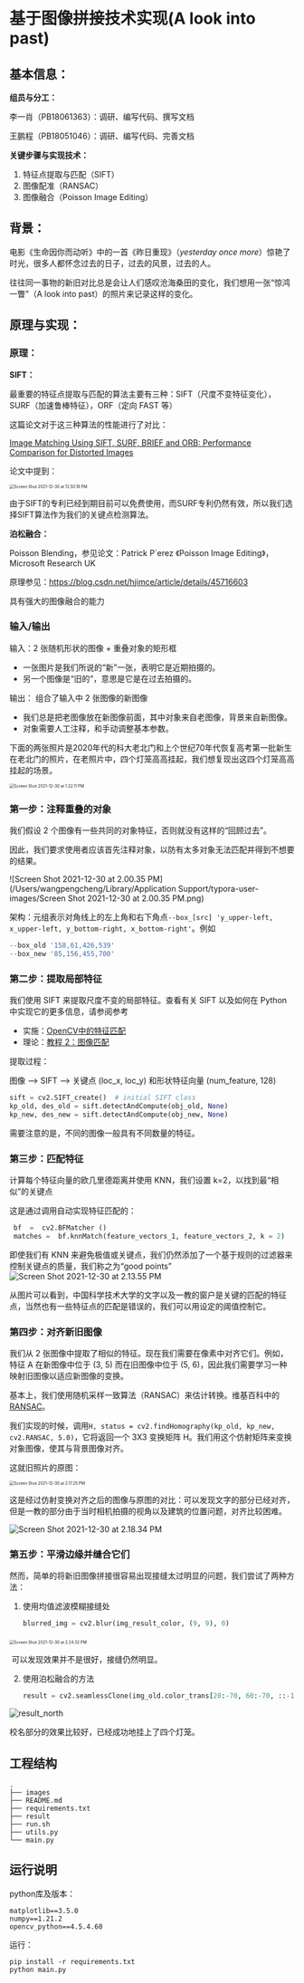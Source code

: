 # 基于图像拼接技术实现(A look into past)

## 基本信息：

**组员与分工：**

李一肖（PB18061363）：调研、编写代码、撰写文档

王鹏程（PB18051046）：调研、编写代码、完善文档

**关键步骤与实现技术：**

1. 特征点提取与匹配（SIFT）
2. 图像配准（RANSAC）
3. 图像融合（Poisson Image Editing）

## 背景：

电影《生命因你而动听》中的一首《昨日重现》（*yesterday once more*）惊艳了时光，很多人都怀念过去的日子，过去的风景，过去的人。

往往同一事物的新旧对比总是会让人们感叹沧海桑田的变化，我们想用一张“惊鸿一瞥”（A look into past）的照片来记录这样的变化。

## 原理与实现：

### 原理：

**SIFT：**

最重要的特征点提取与匹配的算法主要有三种：SIFT（尺度不变特征变化）， SURF（加速鲁棒特征），ORF（定向 FAST 等）

这篇论文对于这三种算法的性能进行了对比：

[Image Matching Using SIFT, SURF, BRIEF and ORB: Performance Comparison for Distorted Images](https://arxiv.org/pdf/1710.02726.pdf)

论文中提到：

<img src="https://tva1.sinaimg.cn/large/008i3skNly1gxvrn863rnj30qo0au416.jpg" alt="Screen Shot 2021-12-30 at 12.50.19 PM" style="zoom:50%;" />

​		由于SIFT的专利已经到期目前可以免费使用，而SURF专利仍然有效，所以我们选择SIFT算法作为我们的关键点检测算法。

**泊松融合：**

Poisson Blending，参见论文：Patrick P´erez 《Poisson Image Editing》，Microsoft Research UK

原理参见：https://blog.csdn.net/hjimce/article/details/45716603

具有强大的图像融合的能力

### 输入/输出

输入：2 张随机形状的图像 + 重叠对象的矩形框

- 一张图片是我们所说的“新”一张，表明它是近期拍摄的。
- 另一个图像是“旧的”，意思是它是在过去拍摄的。

输出： 组合了输入中 2 张图像的新图像

- 我们总是把老图像放在新图像前面，其中对象来自老图像，背景来自新图像。
- 对象需要人工注释，和手动调整基本参数。

下面的两张照片是2020年代的科大老北门和上个世纪70年代恢复高考第一批新生在老北门的照片，在老照片中，四个灯笼高高挂起，我们想复现出这四个灯笼高高挂起的场景。

<img src="https://tva1.sinaimg.cn/large/008i3skNly1gxvsingyi3j323q0smnef.jpg" alt="Screen Shot 2021-12-30 at 1.22.11 PM" style="zoom:50%;" />

### 第一步：注释重叠的对象

我们假设 2 个图像有一些共同的对象特征，否则就没有这样的“回顾过去”。

因此，我们要求使用者应该首先注释对象，以防有太多对象无法匹配并得到不想要的结果。

![Screen Shot 2021-12-30 at 2.00.35 PM](/Users/wangpengcheng/Library/Application Support/typora-user-images/Screen Shot 2021-12-30 at 2.00.35 PM.png)

架构：元组表示对角线上的左上角和右下角点`--box_[src] 'y_upper-left, x_upper-left, y_bottom-right, x_bottom-right'`。例如

```python
--box_old '158,61,426,539' 
--box_new '85,156,455,700' 
```

### 第二步：提取局部特征

我们使用 SIFT 来提取尺度不变的局部特征。查看有关 SIFT 以及如何在 Python 中实现它的更多信息，请参阅参考

- 实施：[OpenCV中的特征匹配](https://opencv24-python-tutorials.readthedocs.io/en/latest/py_tutorials/py_feature2d/py_matcher/py_matcher.html)
- 理论：[教程 2：图像匹配](https://ai.stanford.edu/~syyeung/cvweb/tutorial2.html)

提取过程：

图像 --> SIFT --> 关键点 (loc_x, loc_y) 和形状特征向量 (num_feature, 128)

```python
sift = cv2.SIFT_create()  # initial SIFT class
kp_old, des_old = sift.detectAndCompute(obj_old, None)
kp_new, des_new = sift.detectAndCompute(obj_new, None)
```

需要注意的是，不同的图像一般具有不同数量的特征。

### 第三步：匹配特征

计算每个特征向量的欧几里德距离并使用 KNN，我们设置 k=2，以找到最“相似”的关键点

这是通过调用自动实现特征匹配的：

```python
 bf  =  cv2.BFMatcher ()
 matches =  bf.knnMatch(feature_vectors_1, feature_vectors_2, k = 2)
```

即使我们有 KNN 来避免极值或关键点，我们仍然添加了一个基于规则的过滤器来控制关键点的质量，我们称之为“good points”![Screen Shot 2021-12-30 at 2.13.55 PM](https://tva1.sinaimg.cn/large/008i3skNly1gxvu04a5qdj30ts0cw40e.jpg)

从图片可以看到，中国科学技术大学的文字以及一教的窗户是关键的匹配的特征点，当然也有一些特征点的匹配是错误的，我们可以用设定的阈值控制它。

### 第四步：对齐新旧图像

我们从 2 张图像中提取了相似的特征。现在我们需要在像素中对齐它们。例如，特征 A 在新图像中位于 (3, 5) 而在旧图像中位于 (5, 6)，因此我们需要学习一种映射旧图像以适应新图像的变换。

基本上，我们使用随机采样一致算法（RANSAC）来估计转换。维基百科中的[RANSAC](https://en.wikipedia.org/wiki/Random_sample_consensus)。

我们实现的时候，调用`H, status = cv2.findHomography(kp_old, kp_new, cv2.RANSAC, 5.0)`，它将返回一个 3X3 变换矩阵 H。我们用这个仿射矩阵来变换对象图像，使其与背景图像对齐。

这就旧照片的原图：

<img src="/Users/wangpengcheng/Desktop/Screen Shot 2021-12-30 at 2.17.25 PM.png" alt="Screen Shot 2021-12-30 at 2.17.25 PM" style="zoom:50%;" />

这是经过仿射变换对齐之后的图像与原图的对比：可以发现文字的部分已经对齐，但是一教的部分由于当时相机拍摄的视角以及建筑的位置问题，对齐比较困难。

![Screen Shot 2021-12-30 at 2.18.34 PM](https://tva1.sinaimg.cn/large/008i3skNly1gxvu4s115vj321o0p645s.jpg)

### 第五步：平滑边缘并缝合它们

然而，简单的将新旧图像拼接很容易出现接缝太过明显的问题，我们尝试了两种方法：

1. 使用均值滤波模糊接缝处

   ```python
   blurred_img = cv2.blur(img_result_color, (9, 9), 0)
   ```

​	<img src="https://tva1.sinaimg.cn/large/008i3skNly1gxvubrbw1bj30pm0gyjtt.jpg" alt="Screen Shot 2021-12-30 at 2.24.32 PM" style="zoom:50%;" />

​	可以发现效果并不是很好，接缝仍然明显。

2. 使用泊松融合的方法

   ```python
   result = cv2.seamlessClone(img_old.color_trans[20:-70, 60:-70, ::-1].astype('uint8'), img_new.color.astype('uint8'),mask.astype('uint8'), ((c[1]+60+c[3]-70)//2, (c[0]+20+c[2]-70)//2), cv2.MONOCHROME_TRANSFER)
   ```

![result_north](https://tva1.sinaimg.cn/large/008i3skNly1gxvvz1xsk2j30nw0fx434.jpg)

  校名部分的效果比较好，已经成功地挂上了四个灯笼。
## 工程结构

```
.
├── images
├── README.md
├── requirements.txt
├── result
├── run.sh
├── utils.py
└── main.py
```

## 运行说明

python库及版本：

```shell
matplotlib==3.5.0
numpy==1.21.2
opencv_python==4.5.4.60
```

运行：
```shell
pip install -r requirements.txt
python main.py
```


